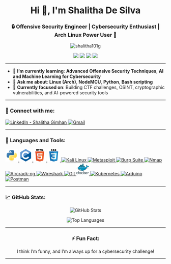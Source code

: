 

<h1 align="center">Hi 👋, I'm Shalitha De Silva</h1>
<h3 align="center">🔒 Offensive Security Engineer | Cybersecurity Enthusiast | Arch Linux Power User 🐧</h3>

<p align="center">
    <img src="https://komarev.com/ghpvc/?username=shalitha101g&label=Profile%20views&color=0e75b6&style=flat" alt="shalitha101g" />
</p>

<p align="center">
  <img src="https://img.shields.io/badge/Linux%20-%23323330.svg?&style=for-the-badge&logo=linux&logoColor=%23F7DF1E"/> 
  <img src="https://img.shields.io/badge/Bash%20-%23121011.svg?&style=for-the-badge&logo=gnu-bash&logoColor=white"/>
  <img src="https://img.shields.io/badge/Python-14354C?style=for-the-badge&logo=python&logoColor=white" />
  <img src="https://img.shields.io/badge/Offensive%20Security-%23000000.svg?&style=for-the-badge&logo=kali-linux&logoColor=white"/>
</p>

---

- 🌱 **I’m currently learning**: **Advanced Offensive Security Techniques**, **AI and Machine Learning for Cybersecurity**
- 💬 **Ask me about**: **Linux (Arch)**, **NodeMCU**, **Python**, **Bash scripting**
- 🎯 **Currently focused on**: Building CTF challenges, OSINT, cryptographic vulnerabilities, and AI-powered security tools

---

<h3 align="left">💼 Connect with me:</h3>
<p align="left">
<a href="https://linkedin.com/in/shalitha-gimhan" target="blank">
    <img align="center" src="https://raw.githubusercontent.com/rahuldkjain/github-profile-readme-generator/master/src/images/icons/Social/linked-in-alt.svg" alt="LinkedIn - Shalitha Gimhan" height="30" width="40" />
</a>
<a href="mailto:shalitha@example.com" target="blank">
    <img align="center" src="https://img.icons8.com/color/48/000000/gmail.png" alt="Gmail" height="30" width="30"/>
</a>
</p>

---

<h3 align="left">🚀 Languages and Tools:</h3>
<p align="left"> 

  <!-- Programming & Markup Languages -->
  <a href="https://www.python.org" target="_blank" rel="noreferrer"> 
    <img src="https://raw.githubusercontent.com/devicons/devicon/master/icons/python/python-original.svg" alt="Python" width="40" height="40"/> 
  </a> 
  <a href="https://www.cprogramming.com/" target="_blank" rel="noreferrer"> 
    <img src="https://raw.githubusercontent.com/devicons/devicon/master/icons/c/c-original.svg" alt="C" width="40" height="40"/> 
  </a>
  <a href="https://www.w3schools.com/html/" target="_blank" rel="noreferrer"> 
    <img src="https://raw.githubusercontent.com/devicons/devicon/master/icons/html5/html5-original-wordmark.svg" alt="HTML5" width="40" height="40"/> 
  </a> 
  <a href="https://www.w3schools.com/css/" target="_blank" rel="noreferrer"> 
    <img src="https://raw.githubusercontent.com/devicons/devicon/master/icons/css3/css3-original-wordmark.svg" alt="CSS3" width="40" height="40"/> 
  </a> 
  
  <!-- Offensive Security Tools -->
  <a href="https://www.kali.org/" target="_blank" rel="noreferrer"> 
    <img src="https://img.icons8.com/?size=100&id=qBWtR72kluCU&format=png&color=000000" alt="Kali Linux" width="40" height="40"/> 
  </a>
  <a href="https://www.metasploit.com/" target="_blank" rel="noreferrer"> 
    <img src="https://img.icons8.com/?size=100&id=97AFS4JiW8vx&format=png&color=000000" alt="Metasploit" width="40" height="40"/> 
  </a> 
  <a href="https://portswigger.net/burp" target="_blank" rel="noreferrer"> 
    <img src="https://img.icons8.com/?size=100&id=41078&format=png&color=228BE6" alt="Burp Suite" width="40" height="40"/> 
  </a>
  <a href="https://nmap.org/" target="_blank" rel="noreferrer"> 
    <img src="https://img.icons8.com/?size=100&id=9b5wowKIlo9d&format=png&color=000000" alt="Nmap" width="40" height="40"/> 
  </a>
  <a href="https://aircrack-ng.org/" target="_blank" rel="noreferrer"> 
    <img src="https://www.kali.org/tools/hashcat/images/hashcat-logo.svg" alt="Aircrack-ng" width="40" height="40"/> 
  </a>
  <a href="https://www.wireshark.org/" target="_blank" rel="noreferrer"> 
    <img src="https://img.icons8.com/?size=100&id=rOHcpTUtCTjr&format=png&color=000000" alt="Wireshark" width="40" height="40"/> 
  </a>
    

  <!-- Frameworks & Misc Tools -->
  <a href="https://git-scm.com/" target="_blank" rel="noreferrer"> 
    <img src="https://www.vectorlogo.zone/logos/git-scm/git-scm-icon.svg" alt="Git" width="40" height="40"/> 
  </a> 
  <a href="https://www.docker.com/" target="_blank" rel="noreferrer"> 
    <img src="https://raw.githubusercontent.com/devicons/devicon/master/icons/docker/docker-original-wordmark.svg" alt="Docker" width="40" height="40"/> 
  </a>
  <a href="https://kubernetes.io" target="_blank" rel="noreferrer"> 
    <img src="https://www.vectorlogo.zone/logos/kubernetes/kubernetes-icon.svg" alt="Kubernetes" width="40" height="40"/> 
  </a>
  <a href="https://www.arduino.cc/" target="_blank" rel="noreferrer"> 
    <img src="https://cdn.worldvectorlogo.com/logos/arduino-1.svg" alt="Arduino" width="40" height="40"/> 
  </a> 
  <a href="https://postman.com" target="_blank" rel="noreferrer"> 
    <img src="https://www.vectorlogo.zone/logos/getpostman/getpostman-icon.svg" alt="Postman" width="40" height="40"/> 
  </a> 

</p>

---

<h3 align="left">📈 GitHub Stats:</h3>
<p align="center">
    <img src="https://github-readme-stats.vercel.app/api?username=shalitha101g&show_icons=true&theme=radical" alt="GitHub Stats" />
</p>
<p align="center">
    <img src="https://github-readme-stats.vercel.app/api/top-langs/?username=shalitha101g&layout=compact&theme=radical" alt="Top Languages" />
</p>

---

<h3 align="center">⚡ Fun Fact:</h3>
<p align="center">I think I’m funny, and I’m always up for a cybersecurity challenge!</p>

---
